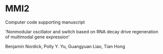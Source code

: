 # MMI2

Computer code supporting manuscript

'Nonmodular oscillator and switch based on RNA decay drive regeneration of multimodal gene expression'

Benjamin Nordick, Polly Y. Yu, Guangyuan Liao, Tian Hong
